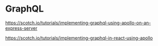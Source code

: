 # GraphQL



https://scotch.io/tutorials/implementing-graphql-using-apollo-on-an-express-server

https://scotch.io/tutorials/implementing-graphql-in-react-using-apollo





